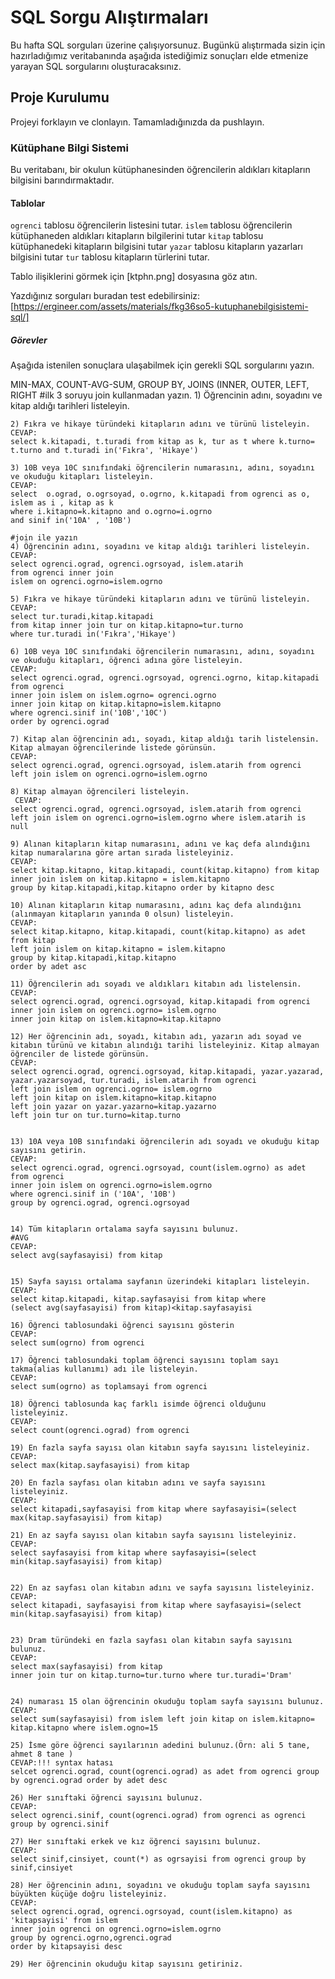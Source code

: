 # SQL Sorgu Alıştırmaları

Bu hafta SQL sorguları üzerine çalışıyorsunuz. Bugünkü alıştırmada sizin için hazırladığımız veritabanında aşağıda istediğimiz sonuçları elde etmenize yarayan SQL sorgularını oluşturacaksınız.

## Proje Kurulumu
Projeyi forklayın ve clonlayın. Tamamladığınızda da pushlayın.

### Kütüphane Bilgi Sistemi

Bu veritabanı, bir okulun kütüphanesinden öğrencilerin aldıkları kitapların bilgisini barındırmaktadır.

#### Tablolar 
`ogrenci` tablosu öğrencilerin listesini tutar.
`islem` tablosu öğrencilerin kütüphaneden aldıkları kitapların bilgilerini tutar
`kitap` tablosu kütüphanedeki kitapların bilgisini tutar
`yazar` tablosu kitapların yazarları bilgisini tutar
`tur` tablosu kitapların türlerini tutar.

Tablo ilişiklerini görmek için [ktphn.png] dosyasına göz atın.

Yazdığınız sorguları buradan test edebilirsiniz: [https://ergineer.com/assets/materials/fkg36so5-kutuphanebilgisistemi-sql/]


##### Görevler
Aşağıda istenilen sonuçlara ulaşabilmek için gerekli SQL sorgularını yazın. 


MIN-MAX, COUNT-AVG-SUM, GROUP BY, JOINS (INNER, OUTER, LEFT, RIGHT
	#ilk 3 soruyu join kullanmadan yazın.
	1) Öğrencinin adını, soyadını ve kitap aldığı tarihleri listeleyin.
    
	

	
	2) Fıkra ve hikaye türündeki kitapların adını ve türünü listeleyin.
    CEVAP:
	select k.kitapadi, t.turadi from kitap as k, tur as t where k.turno= t.turno and t.turadi in('Fıkra', 'Hikaye')
	
	3) 10B veya 10C sınıfındaki öğrencilerin numarasını, adını, soyadını ve okuduğu kitapları listeleyin.
    CEVAP: 
	select  o.ograd, o.ogrsoyad, o.ogrno, k.kitapadi from ogrenci as o, islem as i , kitap as k
    where i.kitapno=k.kitapno and o.ogrno=i.ogrno
    and sinif in('10A' , '10B')

	#join ile yazın
	4) Öğrencinin adını, soyadını ve kitap aldığı tarihleri listeleyin.
	CEVAP:
    select ogrenci.ograd, ogrenci.ogrsoyad, islem.atarih 
    from ogrenci inner join
    islem on ogrenci.ogrno=islem.ogrno 
	
	5) Fıkra ve hikaye türündeki kitapların adını ve türünü listeleyin.
	CEVAP:
    select tur.turadi,kitap.kitapadi 
    from kitap inner join tur on kitap.kitapno=tur.turno 
    where tur.turadi in('Fıkra','Hikaye')
	
	6) 10B veya 10C sınıfındaki öğrencilerin numarasını, adını, soyadını ve okuduğu kitapları, öğrenci adına göre listeleyin.
	CEVAP:
    select ogrenci.ograd, ogrenci.ogrsoyad, ogrenci.ogrno, kitap.kitapadi from ogrenci
    inner join islem on islem.ogrno= ogrenci.ogrno 
    inner join kitap on kitap.kitapno=islem.kitapno
    where ogrenci.sinif in('10B','10C') 
    order by ogrenci.ograd

	7) Kitap alan öğrencinin adı, soyadı, kitap aldığı tarih listelensin. Kitap almayan öğrencilerinde listede görünsün.
    CEVAP:
	select ogrenci.ograd, ogrenci.ogrsoyad, islem.atarih from ogrenci
    left join islem on ogrenci.ogrno=islem.ogrno 
	
	8) Kitap almayan öğrencileri listeleyin.
	 CEVAP:
	select ogrenci.ograd, ogrenci.ogrsoyad, islem.atarih from ogrenci
    left join islem on ogrenci.ogrno=islem.ogrno where islem.atarih is null
	
	9) Alınan kitapların kitap numarasını, adını ve kaç defa alındığını kitap numaralarına göre artan sırada listeleyiniz.
	CEVAP:
    select kitap.kitapno, kitap.kitapadi, count(kitap.kitapno) from kitap 
    inner join islem on kitap.kitapno = islem.kitapno
    group by kitap.kitapadi,kitap.kitapno order by kitapno desc
	
	10) Alınan kitapların kitap numarasını, adını kaç defa alındığını (alınmayan kitapların yanında 0 olsun) listeleyin.
    CEVAP:
    select kitap.kitapno, kitap.kitapadi, count(kitap.kitapno) as adet from kitap 
    left join islem on kitap.kitapno = islem.kitapno
    group by kitap.kitapadi,kitap.kitapno 
    order by adet asc

	11) Öğrencilerin adı soyadı ve aldıkları kitabın adı listelensin.
    CEVAP:
    select ogrenci.ograd, ogrenci.ogrsoyad, kitap.kitapadi from ogrenci 
    inner join islem on ogrenci.ogrno= islem.ogrno 
    inner join kitap on islem.kitapno=kitap.kitapno
	
	12) Her öğrencinin adı, soyadı, kitabın adı, yazarın adı soyad ve kitabın türünü ve kitabın alındığı tarihi listeleyiniz. Kitap almayan öğrenciler de listede görünsün.
    CEVAP:
    select ogrenci.ograd, ogrenci.ogrsoyad, kitap.kitapadi, yazar.yazarad, yazar.yazarsoyad, tur.turadi, islem.atarih from ogrenci 
    left join islem on ogrenci.ogrno= islem.ogrno 
    left join kitap on islem.kitapno=kitap.kitapno
    left join yazar on yazar.yazarno=kitap.yazarno
    left join tur on tur.turno=kitap.turno

	
	13) 10A veya 10B sınıfındaki öğrencilerin adı soyadı ve okuduğu kitap sayısını getirin.
	CEVAP:
    select ogrenci.ograd, ogrenci.ogrsoyad, count(islem.ogrno) as adet from ogrenci 
    inner join islem on ogrenci.ogrno=islem.ogrno
    where ogrenci.sinif in ('10A', '10B')
    group by ogrenci.ograd, ogrenci.ogrsoyad
   
	
	14) Tüm kitapların ortalama sayfa sayısını bulunuz.
	#AVG
    CEVAP:
    select avg(sayfasayisi) from kitap

	
	15) Sayfa sayısı ortalama sayfanın üzerindeki kitapları listeleyin.
	CEVAP:
    select kitap.kitapadi, kitap.sayfasayisi from kitap where
    (select avg(sayfasayisi) from kitap)<kitap.sayfasayisi
	
	16) Öğrenci tablosundaki öğrenci sayısını gösterin
    CEVAP:
	select sum(ogrno) from ogrenci
	
	17) Öğrenci tablosundaki toplam öğrenci sayısını toplam sayı takma(alias kullanımı) adı ile listeleyin.
	CEVAP:
	select sum(ogrno) as toplamsayi from ogrenci
	
	18) Öğrenci tablosunda kaç farklı isimde öğrenci olduğunu listeleyiniz.
	CEVAP:
    select count(ogrenci.ograd) from ogrenci

	19) En fazla sayfa sayısı olan kitabın sayfa sayısını listeleyiniz.
	CEVAP:
    select max(kitap.sayfasayisi) from kitap
	
	20) En fazla sayfası olan kitabın adını ve sayfa sayısını listeleyiniz.
	CEVAP:
    select kitapadi,sayfasayisi from kitap where sayfasayisi=(select max(kitap.sayfasayisi) from kitap)
	
	21) En az sayfa sayısı olan kitabın sayfa sayısını listeleyiniz.
	CEVAP:
    select sayfasayisi from kitap where sayfasayisi=(select min(kitap.sayfasayisi) from kitap)
	
	
	22) En az sayfası olan kitabın adını ve sayfa sayısını listeleyiniz.
    CEVAP:
    select kitapadi, sayfasayisi from kitap where sayfasayisi=(select min(kitap.sayfasayisi) from kitap)
	
	
	23) Dram türündeki en fazla sayfası olan kitabın sayfa sayısını bulunuz.
    CEVAP:
    select max(sayfasayisi) from kitap
    inner join tur on kitap.turno=tur.turno where tur.turadi='Dram'
	
	
	24) numarası 15 olan öğrencinin okuduğu toplam sayfa sayısını bulunuz.
    CEVAP:
    select sum(sayfasayisi) from islem left join kitap on islem.kitapno= kitap.kitapno where islem.ogno=15
	
	25) İsme göre öğrenci sayılarının adedini bulunuz.(Örn: ali 5 tane, ahmet 8 tane )
    CEVAP:!!! syntax hatası
    selcet ogrenci.ograd, count(ogrenci.ograd) as adet from ogrenci group by ogrenci.ograd order by adet desc
	
	26) Her sınıftaki öğrenci sayısını bulunuz.
    CEVAP:
    select ogrenci.sinif, count(ogrenci.ograd) from ogrenci as ogrenci group by ogrenci.sinif 
	
	27) Her sınıftaki erkek ve kız öğrenci sayısını bulunuz.
	CEVAP:
    select sinif,cinsiyet, count(*) as ogrsayisi from ogrenci group by sinif,cinsiyet

    28) Her öğrencinin adını, soyadını ve okuduğu toplam sayfa sayısını büyükten küçüğe doğru listeleyiniz.
	CEVAP:
    select ogrenci.ograd, ogrenci.ogrsoyad, count(islem.kitapno) as 'kitapsayisi' from islem 
    inner join ogrenci on ogrenci.ogrno=islem.ogrno
    group by ogrenci.ogrno,ogrenci.ograd
    order by kitapsayisi desc
	
	29) Her öğrencinin okuduğu kitap sayısını getiriniz.
  
